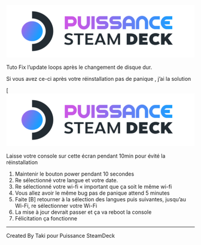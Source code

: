 [![](https://github.com/Gotcha007/steamdeck-configuration-ultime-windows11/blob/main/images/Psteam-deck-white-1-2-1-3.svg)](https://puissancesteamdeck.com/)

Tuto Fix l’update loops après le changement de disque dur.

Si vous avez ce-ci après votre réinstallation pas de panique , j’ai la solution

[![](https://github.com/Gotcha007/steamdeck-configuration-ultime-windows11/blob/main/images/Psteam-deck-white-1-2-1-3.svg)

Laisse votre console sur cette écran pendant 10min pour évité la réinstallation

1. Maintenir le bouton power pendant 10 secondes
2. Re sélectionné votre langue et votre date.
3. Re sélectionné votre wi-fi « important que ça soit le même wi-fi
4. Vous allez avoir le même bug pas de panique attend 5 minutes
5. Faite [B] retourner à la sélection des langues puis suivantes, jusqu’au Wi-Fi, re sélectionner votre Wi-Fi
6. La mise à jour devrait passer et ça va reboot la console 
7. Félicitation ça fonctionne

***

Created By Taki pour Puissance  SteamDeck
